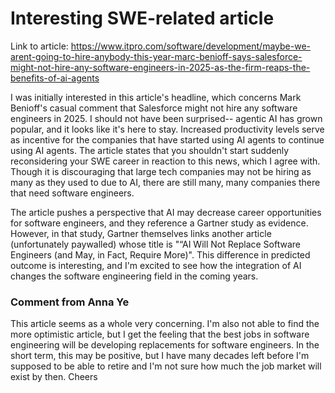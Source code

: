 # Interesting SWE-related article
Link to article: https://www.itpro.com/software/development/maybe-we-arent-going-to-hire-anybody-this-year-marc-benioff-says-salesforce-might-not-hire-any-software-engineers-in-2025-as-the-firm-reaps-the-benefits-of-ai-agents

I was initially interested in this article's headline, which concerns Mark Benioff's casual comment that Salesforce might not hire any software engineers in 2025. I should not have been surprised-- agentic AI has grown popular, and it looks like it's here to stay. Increased productivity levels serve as incentive for the companies that have started using AI agents to continue using AI agents. The article states that you shouldn't start suddenly reconsidering your SWE career in reaction to this news, which I agree with. Though it is discouraging that large tech companies may not be hiring as many as they used to due to AI, there are still many, many companies there that need software engineers.

The article pushes a perspective that AI may decrease career opportunities for software engineers, and they reference a Gartner study as evidence. However, in that study, Gartner themselves links another article (unfortunately paywalled) whose title is "“AI Will Not Replace Software Engineers (and May, in Fact, Require More)". This difference in predicted outcome is interesting, and I'm excited to see how the integration of AI changes the software engineering field in the coming years.


### Comment from Anna Ye
This article seems as a whole very concerning. I'm also not able to find the more optimistic article, but I get the feeling that the best jobs in software engineering will be developing replacements for software engineers. In the short term, this may be positive, but I have many decades left before I'm supposed to be able to retire and I'm not sure how much the job market will exist by then. Cheers
